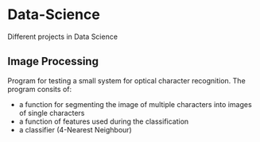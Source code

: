 # Data-Science
Different projects in Data Science

## Image Processing

Program for testing a small system for optical character recognition. The program consits of:
- a function for segmenting the image of multiple characters into images of single characters
- a function of features used during the classification
- a classifier (4-Nearest Neighbour)
